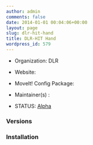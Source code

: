 ```yaml
---
author: admin
comments: false
date: 2014-01-01 00:04:06+00:00
layout: page
slug: dlr-hit-hand
title: DLR-HIT Hand
wordpress_id: 579
---
```



	
  * Organization: DLR

	
  * Website:

	
  * MoveIt! Config Package:

	
  * Maintainer(s) :

	
  * STATUS: [Alpha](/about/moveit-status/#legend)




### Versions








### Installation






